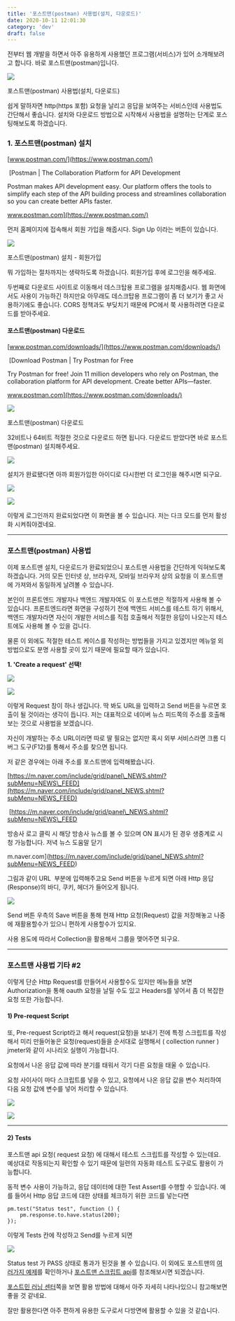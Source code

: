 ```yaml
---
title: '포스트맨(postman) 사용법(설치, 다운로드)'
date: 2020-10-11 12:01:30
category: 'dev'
draft: false
---
```


전부터 웹 개발을 하면서 아주 유용하게 사용했던 프로그램(서비스)가 있어 소개해보려고 합니다. 바로 포스트맨(postman)입니다. 

![](https://blog.kakaocdn.net/dn/WciSV/btqKxmMhFRp/uXvckGTGCIr3GPx123azWK/img.png)

포스트맨(postman) 사용법(설치, 다운로드)

쉽게 말하자면 http(https 포함) 요청을 날리고 응답을 보여주는 서비스인데 사용법도 간단해서 좋습니다. 설치와 다운로드 방법으로 시작해서 사용법을 설명하는 단계로 포스팅해보도록 하겠습니다. 

### **1\. 포스트맨(postman) 설치**

[www.postman.com/](https://www.postman.com/)

 [Postman | The Collaboration Platform for API Development

Postman makes API development easy. Our platform offers the tools to simplify each step of the API building process and streamlines collaboration so you can create better APIs faster.

www.postman.com](https://www.postman.com/)

먼저 홈페이지에 접속해서 회원 가입을 해줍시다. Sign Up 이라는 버튼이 있습니다. 

![](https://blog.kakaocdn.net/dn/oxk9o/btqKv7hGtPf/AZyxCPf636qeAuYufmeOuK/img.png)

포스트맨(postman) 설치 - 회원가입

뭐 가입하는 절차까지는 생략하도록 하겠습니다. 회원가입 후에 로그인을 해주세요. 

두번째로 다운로드 사이트로 이동해서 데스크탑용 프로그램을 설치해줍시다. 웹 화면에서도 사용이 가능하긴 하지만요 아무래도 데스크탑용 프로그램이 좀 더 보기가 좋고 사용하기에도 좋습니다. CORS 정책과도 부딪치기 때문에 PC에서 쭉 사용하려면 다운로드를 받아주세요. 

#### **포스트맨(postman) 다운로드**

[www.postman.com/downloads/](https://www.postman.com/downloads/)

 [Download Postman | Try Postman for Free

Try Postman for free! Join 11 million developers who rely on Postman, the collaboration platform for API development. Create better APIs—faster.

www.postman.com](https://www.postman.com/downloads/)

![](https://blog.kakaocdn.net/dn/eakoOO/btqKDaKfD5A/5Qjm2Qk7b85EwBQ10roHv1/img.png)

포스트맨(postman) 다운로드

32비트나 64비트 적절한 것으로 다운로드 하면 됩니다. 다운로드 받았다면 바로 포스트맨(postman) 설치해주세요. 

![](https://blog.kakaocdn.net/dn/bgV4cD/btqKwseLWcv/1NOFbgqUGfga3WM2GffQDK/img.png)

설치가 완료됐다면 아까 회원가입한 아이디로 다시한번 더 로그인을 해주시면 되구요. 

![](https://blog.kakaocdn.net/dn/cd16Q9/btqKxRdQVXh/whYSATRi9z5MAkkkynULHK/img.png)

![](https://blog.kakaocdn.net/dn/YiWNE/btqKxllXOtM/yaQrRPVpZo6ERZ4i2j2RP0/img.png)

이렇게 로그인까지 완료되었다면 이 화면을 볼 수 있습니다. 저는 다크 모드를 먼저 활성화 시켜줘야겠네요. 

* * *

### **포스트맨(postman) 사용법**

이제 포스트맨 설치, 다운로드가 완료되었으니 포스트맨 사용법을 간단하게 익혀보도록 하겠습니다. 거의 모든 인터넷 상, 브라우저, 모바일 브라우저 상의 요청을 이 포스트맨에 가져와서 동일하게 날려볼 수 있습니다. 

본인이 프론트엔드 개발자나 백엔드 개발자여도 이 포스트맨은 적절하게 사용해 볼 수 있습니다. 프론트엔드라면 화면을 구성하기 전에 백엔드 서비스를 테스트 하기 위해서, 백엔드 개발자라면 자신이 개발한 서비스를 직접 호출해서 적절한 응답이 나오는지 테스트에도 사용해 볼 수 있을 겁니다. 

물론 이 외에도 적절한 테스트 케이스를 작성하는 방법들을 가지고 있겠지만 메뉴얼 외 방법으로도 분명 사용할 곳이 있기 때문에 필요할 때가 있습니다. 

**1\. 'Create a request' 선택!**

![](https://blog.kakaocdn.net/dn/rrzwm/btqKy8flMsO/KNODmwPRZ9TPA7mKFAERj0/img.png)

![](https://blog.kakaocdn.net/dn/Wkz4X/btqKv6Xq9Fh/JDYtPus1feRy0Vv6BS7AKK/img.png)

이렇게 Request 창이 하나 생깁니다. 딱 봐도 URL을 입력하고 Send 버튼을 누르면 호출이 될 것이라는 생각이 듭니다. 저는 대표적으로 네이버 뉴스 피드쪽의 주소를 호출해보는 것으로 사용법을 보겠습니다. 

자신이 개발하는 주소 URL이라면 따로 딸 필요는 없지만 혹시 외부 서비스라면 크롬 디버그 도구(F12)를 통해서 주소를 찾으면 됩니다. 

저 같은 경우에는 아래 주소를 포스트맨에 입력해봤습니다. 

[https://m.naver.com/include/grid/panel\_NEWS.shtml?subMenu=NEWS\_FEED](https://m.naver.com/include/grid/panel_NEWS.shtml?subMenu=NEWS_FEED)

 [https://m.naver.com/include/grid/panel\_NEWS.shtml?subMenu=NEWS\_FEED

방송사 로고 클릭 시 해당 방송사 뉴스를 볼 수 있으며 ON 표시가 된 경우 생중계로 시청 가능합니다. 저녁 뉴스 도움말 닫기

m.naver.com](https://m.naver.com/include/grid/panel_NEWS.shtml?subMenu=NEWS_FEED)

그림과 같이 URL  부분에 입력해주고요 Send 버튼을 누르게 되면 아래 Http 응답(Response)의 바디, 쿠키, 헤더가 들어오게 됩니다. 

![](https://blog.kakaocdn.net/dn/bdsswP/btqKxlzxrwy/r9tZ4JAF5NqNHf100mJ3K0/img.png)

Send 버튼 우측의 Save 버튼을 통해 현재 Http 요청(Request) 값을 저장해놓고 나중에 재활용할수가 있으니 편하게 사용할수가 있지요. 

사용 용도에 따라서 Collection을 활용해서 그룹을 맺어주면 되구요. 

* * *

### **포스트맨 사용법 기타 #2**

이렇게 단순 Http Request를 만들어서 사용할수도 있지만 메뉴들을 보면 Authorization을 통해 oauth 요청을 날릴 수도 있고 Headers를 넣어서 좀 더 복잡한 요청 또한 가능합니다. 

#### **1) Pre-request Script**

또, Pre-request Script라고 해서 request(요청)을 보내기 전에 특정 스크립트를 작성해서 미리 만들어놓은 요청(request)들을 순서대로 실행해서 ( collection runner ) jmeter와 같이 시나리오 실행이 가능합니다. 

요청에서 나온 응답 값에 따라 분기를 태워서 각기 다른 요청을 태울 수 있습니다. 

요청 사이사이 마다 스크립트를 넣을 수 있고, 요청에서 나온 응답 값을 변수 처리하여 다음 요청 값에 변수를 넣어 처리할 수 있습니다. 

![](https://blog.kakaocdn.net/dn/bQq2lv/btqKC9kAve7/kWNA2BaKucpY4ffH1oZvOK/img.png)

![](https://blog.kakaocdn.net/dn/mSipa/btqKGkTrlte/SSUqB8vQJuqINOhkAREUHk/img.png)

* * *

#### **2) Tests**

포스트맨 api 요청( request 요청) 에 대해서 테스트 스크립트를 작성할 수 있는데요. 예상대로 작동되는지 확인할 수 있기 때문에 일련의 자동화 테스트 도구로도 활용이 가능합니다. 

동적 변수 사용이 가능하고, 응답 데이터에 대한 Test Assert를 수행할 수 있습니다. 예를 들어서 Http 응답 코드에 대한 상태를 체크하기 위한 코드를 넣는다면

    pm.test("Status test", function () {
        pm.response.to.have.status(200);
    });

이렇게 Tests 칸에 작성하고 Send를 누르게 되면 

![](https://blog.kakaocdn.net/dn/bkLTJn/btqKDbbDKBZ/3vm0RIpiR3D25ZC63ygho0/img.png)

Status test 가 PASS 상태로 통과가 된것을 볼 수 있습니다. 이 외에도 포스트맨의 [여러가지 예제](https://learning.postman.com/docs/writing-scripts/script-references/test-examples/)를 확인하거나 [포스트맨 스크립트 api](https://learning.postman.com/docs/writing-scripts/script-references/postman-sandbox-api-reference/)를 참조해보시면 되겠습니다. 

[포스트민 러닝 센터](https://learning.postman.com/docs/getting-started/introduction/)쪽을 보면 활용 방법에 대해서 아주 자세히 나타나있으니 참고해보면 좋을 것 같네요. 

잘만 활용한다면 아주 편하게 유용한 도구로서 다방면에 활용할 수 있을 것 같습니다.
